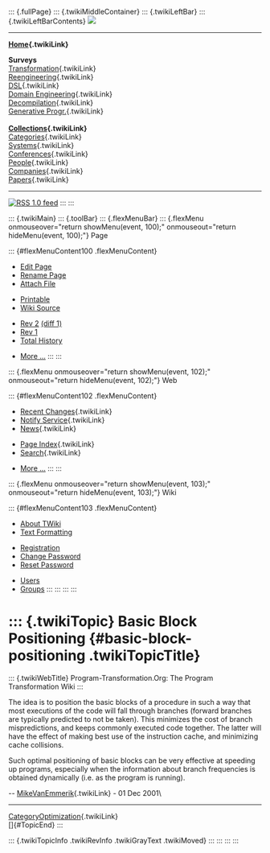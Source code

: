 ::: {.fullPage}
::: {.twikiMiddleContainer}
::: {.twikiLeftBar}
::: {.twikiLeftBarContents}
![](../pub/transformation.gif)

------------------------------------------------------------------------

**[Home](WebHome){.twikiLink}**

**Surveys**\
[Transformation](ProgramTransformation){.twikiLink}\
[Reengineering](ReengineeringWiki){.twikiLink}\
[DSL](DomainSpecificLanguages){.twikiLink}\
[Domain Engineering](DomainEngineering){.twikiLink}\
[Decompilation](DeCompilation){.twikiLink}\
[Generative Progr.](GenerativeProgrammingWiki){.twikiLink}\
\
**[Collections](CategoryCollection){.twikiLink}**\
[Categories](CategoryCategory){.twikiLink}\
[Systems](TransformationSystems){.twikiLink}\
[Conferences](TransformationConferences){.twikiLink}\
[People](TransformationPeople){.twikiLink}\
[Companies](TransformationCompanies){.twikiLink}\
[Papers](CategoryPaper){.twikiLink}

------------------------------------------------------------------------

[![](../pub/rss.gif "RSS 1.0 feed")](WebRss@skin=rss)
:::
:::

::: {.twikiMain}
::: {.toolBar}
::: {.flexMenuBar}
::: {.flexMenu onmouseover="return showMenu(event, 100);" onmouseout="return hideMenu(event, 100);"}
Page

::: {#flexMenuContent100 .flexMenuContent}
-   [Edit
    Page](http://www.program-transformation.org/edit/Transform/BasicBlockPositioning?t=1536825812)
-   [Rename
    Page](http://www.program-transformation.org/rename/Transform/BasicBlockPositioning)
-   [Attach
    File](http://www.program-transformation.org/attach/Transform/BasicBlockPositioning)

<!-- -->

-   [Printable](http://www.program-transformation.org/view/Transform/BasicBlockPositioning?skin=print.pattern)
-   [Wiki
    Source](http://www.program-transformation.org/view/Transform/BasicBlockPositioning?skin=text&raw=on&contenttype=text/plain)

<!-- -->

-   [Rev
    2](http://www.program-transformation.org/view/Transform/BasicBlockPositioning?rev=1.2)
    [(diff 1)](http://www.program-transformation.org/rdiff/Transform/BasicBlockPositioning?rev1=1.2&rev2=1.1)
-   [Rev
    1](http://www.program-transformation.org/view/Transform/BasicBlockPositioning?rev=1.1)
-   [Total
    History](http://www.program-transformation.org/rdiff/Transform/BasicBlockPositioning)

<!-- -->

-   [More
    \...](http://www.program-transformation.org/oops/Transform/BasicBlockPositioning?template=oopsmore&param1=1.2&param2=1.2)
:::
:::

::: {.flexMenu onmouseover="return showMenu(event, 102);" onmouseout="return hideMenu(event, 102);"}
Web

::: {#flexMenuContent102 .flexMenuContent}
-   [Recent Changes](WebChanges){.twikiLink}
-   [Notify Service](WebNotify){.twikiLink}
-   [News](WebNews){.twikiLink}

<!-- -->

-   [Page Index](WebIndex){.twikiLink}
-   [Search](WebSearch){.twikiLink}

<!-- -->

-   [More
    \...](http://www.program-transformation.org/oops/Transform/BasicBlockPositioning?template=oopsmore&param1=1.2&param2=1.2)
:::
:::

::: {.flexMenu onmouseover="return showMenu(event, 103);" onmouseout="return hideMenu(event, 103);"}
Wiki

::: {#flexMenuContent103 .flexMenuContent}
-   [About
    TWiki](http://www.program-transformation.org/view/TWiki/WebHome)
-   [Text
    Formatting](http://www.program-transformation.org/view/TWiki/TextFormattingRules)

<!-- -->

-   [Registration](http://www.program-transformation.org/view/TWiki/TWikiRegistration)
-   [Change
    Password](http://www.program-transformation.org/view/TWiki/ChangePassword)
-   [Reset
    Password](http://www.program-transformation.org/view/TWiki/ResetPassword)

<!-- -->

-   [Users](http://www.program-transformation.org/view/Main/TWikiUsers)
-   [Groups](http://www.program-transformation.org/view/Main/TWikiGroups)
:::
:::
:::
:::

::: {.twikiTopic}
Basic Block Positioning {#basic-block-positioning .twikiTopicTitle}
=======================

::: {.twikiWebTitle}
Program-Transformation.Org: The Program Transformation Wiki
:::

The idea is to position the basic blocks of a procedure in such a way
that most executions of the code will fall through branches (forward
branches are typically predicted to not be taken). This minimizes the
cost of branch mispredictions, and keeps commonly executed code
together. The latter will have the effect of making best use of the
instruction cache, and minimizing cache collisions.

Such optimal positioning of basic blocks can be very effective at
speeding up programs, especially when the information about branch
frequencies is obtained dynamically (i.e. as the program is running).

\-- [MikeVanEmmerik](../Main/MikeVanEmmerik){.twikiLink} - 01 Dec 2001\

------------------------------------------------------------------------

[CategoryOptimization](CategoryOptimization){.twikiLink}\
[]{#TopicEnd}
:::

::: {.twikiTopicInfo .twikiRevInfo .twikiGrayText .twikiMoved}
:::
:::
:::
:::
